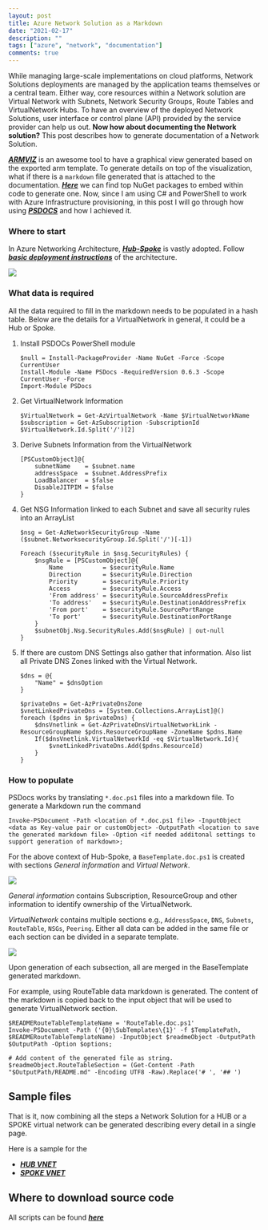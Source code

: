 ```yaml
---
layout: post
title: Azure Network Solution as a Markdown
date: "2021-02-17"
description: ""
tags: ["azure", "network", "documentation"]
comments: true
---
```

<!-- Post Content -->

While managing large-scale implementations on cloud platforms, Network Solutions deployments are managed by the application teams themselves or a central team. Either way, core resources within a Network solution are Virtual Network with Subnets, Network Security Groups, Route Tables and VirtualNetwork Hubs. To have an overview of the deployed Network Solutions, user interface or control plane (API) provided by the service provider can help us out. **Now how about documenting the Network solution?** This post describes how to generate documentation of a Network Solution. 

**_[ARMVIZ](http://armviz.io/designer)_** is an awesome tool to have a graphical view generated based on the exported arm template. To generate details on top of the visualization, what if there is a `markdown` file generated that is attached to the documentation. **_[Here](https://nugetmusthaves.com/Tag/markdown)_** we can find top NuGet packages to embed within code to generate one. Now, since I am using C# and PowerShell to work with Azure Infrastructure provisioning, in this post I will go through how using **_[PSDOCS](https://github.com/BernieWhite/PSDocs)_** and how I achieved it. 

### Where to start

In Azure Networking Architecture, **_[Hub-Spoke](https://docs.microsoft.com/en-us/azure/architecture/reference-architectures/hybrid-networking/hub-spoke?tabs=cli)_** is vastly adopted. Follow **_[basic deployment instructions](https://docs.microsoft.com/en-us/azure/architecture/reference-architectures/hybrid-networking/hub-spoke?tabs=cli)_** of the architecture. 

![](../../assets2021-02-17-Azure-Hub-Spoke-Network-Solution.jpg)

### What data is required

All the data required to fill in the markdown needs to be populated in a hash table. Below are the details for a VirtualNetwork in general, it could be a Hub or Spoke.

1. Install PSDOCs PowerShell module

    ```
    $null = Install-PackageProvider -Name NuGet -Force -Scope CurrentUser
    Install-Module -Name PSDocs -RequiredVersion 0.6.3 -Scope CurrentUser -Force
    Import-Module PSDocs
    ```

1. Get VirtualNetwork Information

    ```
    $VirtualNetwork = Get-AzVirtualNetwork -Name $VirtualNetworkName
    $subscription = Get-AzSubscription -SubscriptionId $VirtualNetwork.Id.Split('/')[2]
    ```

1. Derive Subnets Information from the VirtualNetwork
    
    ```
    [PSCustomObject]@{
        subnetName    = $subnet.name
        addressSpace  = $subnet.AddressPrefix
        LoadBalancer  = $false
        DisableJITPIM = $false
    }
    ```

1. Get NSG Information linked to each Subnet and save all security rules into an ArrayList

    ```
    $nsg = Get-AzNetworkSecurityGroup -Name ($subnet.NetworksecurityGroup.Id.Split('/')[-1])

    Foreach ($securityRule in $nsg.SecurityRules) {
        $nsgRule = [PSCustomObject]@{
            Name           = $securityRule.Name
            Direction      = $securityRule.Direction
            Priority       = $securityRule.Priority
            Access         = $securityRule.Access
            'From address' = $securityRule.SourceAddressPrefix
            'To address'   = $securityRule.DestinationAddressPrefix
            'From port'    = $securityRule.SourcePortRange
            'To port'      = $securityRule.DestinationPortRange
        }
        $subnetObj.Nsg.SecurityRules.Add($nsgRule) | out-null
    }
    ```

1. If there are custom DNS Settings also gather that information. Also list all Private DNS Zones linked with the Virtual Network.

    ```
    $dns = @{
        "Name" = $dnsOption
    }
    ```

    ```
    $privateDns = Get-AzPrivateDnsZone
    $vnetLinkedPrivateDns = [System.Collections.ArrayList]@()
    foreach ($pdns in $privateDns) {
        $dnsVnetlink = Get-AzPrivateDnsVirtualNetworkLink -ResourceGroupName $pdns.ResourceGroupName -ZoneName $pdns.Name
        If($dnsVnetlink.VirtualNetworkId -eq $VirtualNetwork.Id){
            $vnetLinkedPrivateDns.Add($pdns.ResourceId)
        }
    }
    ```

### How to populate

PSDocs works by translating `*.doc.ps1` files into a markdown file. To generate a Markdown run the command

```
Invoke-PSDocument -Path <location of *.doc.ps1 file> -InputObject <data as Key-value pair or customObject> -OutputPath <location to save the generated markdown file> -Option <if needed additonal settings to support generation of markdown>;
```

For the above context of Hub-Spoke, a `BaseTemplate.doc.ps1` is created with sections *General information* and *Virtual Network*. 

![](../../assets2021-02-17-BaseTemplate.jpg)


*General information* contains Subscription, ResourceGroup and other information to identify ownership of the VirtualNetwork.

*VirtualNetwork* contains multiple sections e.g., `AddressSpace`, `DNS`, `Subnets`, `RouteTable`, `NSGs`, `Peering`. Either all data can be added in the same file or each section can be divided in a separate template. 

![](../../assets2021-02-17-BaseTemplate-VNET.jpg)

Upon generation of each subsection, all are merged in the BaseTemplate generated markdown. 

For example, using RouteTable data markdown is generated. The content of the markdown is copied back to the input object that will be used to generate VirtualNetwork section.

```
$READMERouteTableTemplateName = 'RouteTable.doc.ps1'
Invoke-PSDocument -Path ('{0}\SubTemplates\{1}' -f $TemplatePath, $READMERouteTableTemplateName) -InputObject $readmeObject -OutputPath $OutputPath -Option $options;

# Add content of the generated file as string. 
$readmeObject.RouteTableSection = (Get-Content -Path "$OutputPath/README.md" -Encoding UTF8 -Raw).Replace('# ', '## ')
```

## Sample files

That is it, now combining all the steps a Network Solution for a HUB or a SPOKE virtual network can be generated describing every detail in a single page.

Here is a sample for the 

- **_[HUB VNET](https://github.com/koushik-aravalli/development/blob/master/LetsTryDocumenting/Hub/README.md)_**
- **_[SPOKE VNET](https://github.com/koushik-aravalli/development/blob/master/LetsTryDocumenting/SpokeOne/README.md)_**


## Where to download source code

All scripts can be found **_[here](https://github.com/koushik-aravalli/development/tree/master/LetsTryDocumenting)_**